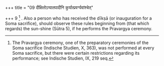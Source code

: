 +++
title = "09 दीक्षितोऽप्यातपादीनि कुर्यात्प्रवर्ग्यवांश्चेत्"

+++
9 [^5] . Also a person who has received the dīkṣā (or inauguration for a Soma sacrifice), should observe these rules beginning from (that which regards) the sun-shine (Sūtra 5), if he performs the Pravargya ceremony.


[^5]:  The Pravargya ceremony, one of the preparatory ceremonies of the Soma sacrifice (Indische Studien, X, 363), was not performed at every Soma sacrifice, but there were certain restrictions regarding its performance; see Indische Studien, IX, 219 seq.

